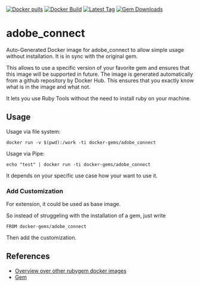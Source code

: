 [![Docker pulls](https://img.shields.io/docker/pulls/rubygem/adobe_connect.svg)](https://hub.docker.com/r/rubygem/adobe_connect/)
[![Docker Build](https://img.shields.io/docker/automated/rubygem/adobe_connect.svg)](https://hub.docker.com/r/rubygem/adobe_connect/)
[![Latest Tag](https://img.shields.io/github/tag/docker-rubygem/adobe_connect.svg)](https://hub.docker.com/r/rubygem/adobe_connect/)
[![Gem Downloads](https://img.shields.io/gem/dt/adobe_connect.svg)](https://rubygems.org/gems/adobe_connect/)
# adobe_connect

Auto-Generated Docker image for adobe_connect to allow simple usage without installation.
It is in sync with the original gem.

This allows to use a specific version of your favorite gem and ensures that this image will be supported in future.
The image is generated automatically from a github repository by Docker Hub.
This ensures that you exactly know what is in the image and what not.

It lets you use Ruby Tools without the need to install ruby on your machine.

## Usage

Usage via file system:

`docker run -v $(pwd):/work -ti docker-gems/adobe_connect`

Usage via Pipe:

`echo "test" | docker run -ti docker-gems/adobe_connect`

It depends on your specific use case how your want to use it.

### Add Customization

For extension, it could be used as base image.

So instead of struggeling with the installation of a gem, just write

`FROM docker-gems/adobe_connect`

Then add the customization.

## References

 - [Overview over other rubygem docker images](https://github.com/thinkbot/docker-rubygem)
 - [Gem](https://rubygems.org/gems/adobe_connect/)
